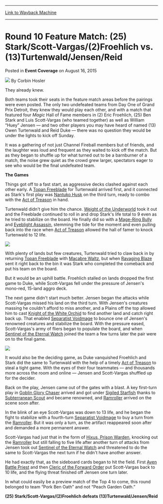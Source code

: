 
---
[Link to Wayback Machine](https://web.archive.org/web/20150822183509/http://magic.wizards.com/en/events/coverage/gpdet15/round-10-feature-match-2015-08-16)

[_metadata_:author]:- "Corbin Hosler"
[_metadata_:description]:- "They already knew. Both teams took their seats in the feature match areas before the pairings were even posted. The only two undefeated teams from Day One of Grand Prix Detroit, they knew they would play each other, and with a match that featured four Magic Hall of Fame members in (2) Eric Froehlich, (25) Ben Stark and Luis Scott-Vargas (who teamed together) as well as William “Huey” Jensen — and two other players you may have heard of named (13) Owen Turtenwald and Reid Duke — there was no question they would be under the lights to kick off Sunday."
[_metadata_:generator]:- "Drupal 7 (http://drupal.org)"
[_metadata_:node]:- "522701"
[_metadata_:publish_date]:- "2015-08-16"
[_metadata_:source]:- "div-main-content"
[_metadata_:title]:- "Round 10 Feature Match: (25) Stark/Scott-Vargas/(2)Froehlich vs. (13)Turtenwald/Jensen/Reid"
[_metadata_:wayback_capture_timestamp]:- "2015-08-22 18:35:09"
[_metadata_:wayback_raw_url]:- "https://web.archive.org/web/20150822183509id_/http://magic.wizards.com/en/events/coverage/gpdet15/round-10-feature-match-2015-08-16"
[_metadata_:wayback_url]:- "http://magic.wizards.com/en/events/coverage/gpdet15/round-10-feature-match-2015-08-16"
---


Round 10 Feature Match: (25) Stark/Scott-Vargas/(2)Froehlich vs. (13)Turtenwald/Jensen/Reid
===========================================================================================



 Posted in **Event Coverage**
 on August 16, 2015 






![](https://media.magic.wizards.com/styles/auth_small/public/images/person/hosler.jpg)
By Corbin Hosler










They already knew.


Both teams took their seats in the feature match areas before the pairings were even posted. The only two undefeated teams from Day One of Grand Prix Detroit, they knew they would play each other, and with a match that featured four *Magic* Hall of Fame members in (2) Eric Froehlich, (25) Ben Stark and Luis Scott-Vargas (who teamed together) as well as William “Huey” Jensen — and two other players you may have heard of named (13) Owen Turtenwald and Reid Duke — there was no question they would be under the lights to kick off Sunday.


It was a gathering of not just Channel Fireball members but of friends, and the laughter was loud and frequent as they waited to kick off the match. But as they began to shuffle up for what turned out to be a barnburner of a match, the noise grew quiet as the crowd grew larger, spectators eager to see who would be the final undefeated team.


**The Games**


Things got off to a fast start, as aggressive decks clashed against each other early. A [Topan Freeblade](http://gatherer.wizards.com/Pages/Card/Details.aspx?name=Topan+Freeblade) for Turtenwald arrived first, and it connected as Stark's first play was [Nantuko Husk](http://gatherer.wizards.com/Pages/Card/Details.aspx?name=Nantuko+Husk) on the third turn, ready to combo with the [Act of Treason](http://gatherer.wizards.com/Pages/Card/Details.aspx?name=Act+of+Treason) in hand.


Turtenwald didn't give him the chance. [Weight of the Underworld](http://gatherer.wizards.com/Pages/Card/Details.aspx?name=Weight+of+the+Underworld) took it out and the Freeblade continued to roll in and drop Stark's life total to 9 even as he tried to stabilize on the board. He finally did so with a [Mage-Ring Bully](http://gatherer.wizards.com/Pages/Card/Details.aspx?name=Mage-Ring+Bully) and [Eyeblight Assassin](http://gatherer.wizards.com/Pages/Card/Details.aspx?name=Eyeblight+Assassin), stemming the tide for the moment and even pulling back into the race when [Act of Treason](http://gatherer.wizards.com/Pages/Card/Details.aspx?name=Act+of+Treason) allowed the hall of famer to knock Turtenwald to 12 life.


**![](https://media.wizards.com/2015/events/gpdet15/gpdet15_r10_lsv-team.jpg)**  



With plenty of lands but few creatures, Turtenwald tried to claw back in by returning [Topan Freeblade](http://gatherer.wizards.com/Pages/Card/Details.aspx?name=Topan+Freeblade) with [Macabre Waltz](http://gatherer.wizards.com/Pages/Card/Details.aspx?name=Macabre+Waltz), but when [Ravaging Blaze](http://gatherer.wizards.com/Pages/Card/Details.aspx?name=Ravaging+Blaze) sent it right back to the bin it was Stark who completed the comeback and put his team on the board.


But it would be an uphill battle. Froehlich stalled on lands dropped the first game to Duke, while Scott-Vargas fell under the pressure of Jensen's mono-red, 15-land aggro deck.


The next game didn't start much better. Jensen began the attacks while Scott-Vargas missed his land on the third turn. With Jensen's creatures massing he couldn't afford to miss another, and a Plains off the top allowed him to cast [Knight of the White Orchid](http://gatherer.wizards.com/Pages/Card/Details.aspx?name=Knight+of+the+White+Orchid) to find another land and catch right back up. That enabled [Separatist Voidmage](http://gatherer.wizards.com/Pages/Card/Details.aspx?name=Separatist+Voidmage) to bounce one of Jensen's renowned creatures and stabilize the board. With the pressure eased, Scott-Vargas's army of fliers began to populate the board, and when [Sentinel of the Eternal Watch](http://gatherer.wizards.com/Pages/Card/Details.aspx?name=Sentinel+of+the+Eternal+Watch) joined the team a few turns later the pair were on to the final game.


**![](https://media.wizards.com/2015/events/gpdet15/gpdet15_r10_reid-team.jpg)**  



It would also be the deciding game, as Duke vanquished Froehlich and Stark did the same to Turtenwald with the help of a timely [Act of Treason](http://gatherer.wizards.com/Pages/Card/Details.aspx?name=Act+of+Treason) to steal a tight game. With the eyes of their four teammates — and thousands more across the room and online — Jensen and Scott-Vargas shuffled up for the decider.


Back on the play, Jensen came out of the gates with a blast. A key first-turn play in [Goblin Glory Chaser](http://gatherer.wizards.com/Pages/Card/Details.aspx?name=Goblin+Glory+Chaser) arrived and got under [Sigiled Starfish](http://gatherer.wizards.com/Pages/Card/Details.aspx?name=Sigiled+Starfish) thanks to [Subterranean Scout](http://gatherer.wizards.com/Pages/Card/Details.aspx?name=Subterranean+Scout) and became renowned, and [Ramroller](http://gatherer.wizards.com/Pages/Card/Details.aspx?name=Ramroller) arrived on the scene soon after.


In the blink of an eye Scott-Vargas was down to 13 life, and he began the fight to stabilize with a fourth-turn [Separatist Voidmage](http://gatherer.wizards.com/Pages/Card/Details.aspx?name=Separatist+Voidmage) to buy a turn from the [Ramroller](http://gatherer.wizards.com/Pages/Card/Details.aspx?name=Ramroller). But it was only a turn, as the artifact reappeared soon after and demanded a more permanent answer.


Scott-Vargas had just that in the form of [Hixus, Prison Warden](http://gatherer.wizards.com/Pages/Card/Details.aspx?name=Hixus%2C+Prison+Warden), knocking out the [Ramroller](http://gatherer.wizards.com/Pages/Card/Details.aspx?name=Ramroller) but still falling to five life after another turn of attacks from Jensen took out [Sentinel of the Eternal Watch](http://gatherer.wizards.com/Pages/Card/Details.aspx?name=Sentinel+of+the+Eternal+Watch) and threatened to do the same to Scott-Vargas the next turn if he didn't have another answer.


He had exactly that, as the sideboard cards began to hit the field. First [Aven Battle Priest](http://gatherer.wizards.com/Pages/Card/Details.aspx?name=Aven+Battle+Priest) and then [Cleric of the Forward Order](http://gatherer.wizards.com/Pages/Card/Details.aspx?name=Cleric+of+the+Forward+Order) put Scott-Vargas back to 10 life, and the flying threat finished off Jensen one turn later.


In what could easily be a preview match of the Top 4 to come, this round belonged to team “Pork Ben Oath” and not “Peach Garden Oath.”


**(25) Stark/Scott-Vargas/(2)Froehlich defeats (13)Turtenwald/Jensen/Reid**







